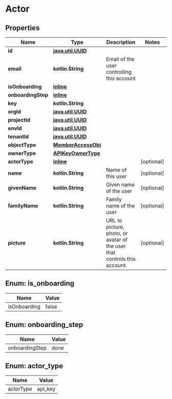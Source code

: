 
# Actor

## Properties
Name | Type | Description | Notes
------------ | ------------- | ------------- | -------------
**id** | [**java.util.UUID**](java.util.UUID.md) |  | 
**email** | **kotlin.String** | Email of the user controlling this account | 
**isOnboarding** | [**inline**](#IsOnboarding) |  | 
**onboardingStep** | [**inline**](#OnboardingStep) |  | 
**key** | **kotlin.String** |  | 
**orgId** | [**java.util.UUID**](java.util.UUID.md) |  | 
**projectId** | [**java.util.UUID**](java.util.UUID.md) |  | 
**envId** | [**java.util.UUID**](java.util.UUID.md) |  | 
**tenantId** | [**java.util.UUID**](java.util.UUID.md) |  | 
**objectType** | [**MemberAccessObj**](MemberAccessObj.md) |  | 
**ownerType** | [**APIKeyOwnerType**](APIKeyOwnerType.md) |  | 
**actorType** | [**inline**](#ActorType) |  |  [optional]
**name** | **kotlin.String** | Name of this user |  [optional]
**givenName** | **kotlin.String** | Given name of the user |  [optional]
**familyName** | **kotlin.String** | Family name of the user |  [optional]
**picture** | **kotlin.String** | URL to picture, photo, or avatar of the user that controls this account. |  [optional]


<a name="IsOnboarding"></a>
## Enum: is_onboarding
Name | Value
---- | -----
isOnboarding | false


<a name="OnboardingStep"></a>
## Enum: onboarding_step
Name | Value
---- | -----
onboardingStep | done


<a name="ActorType"></a>
## Enum: actor_type
Name | Value
---- | -----
actorType | api_key



